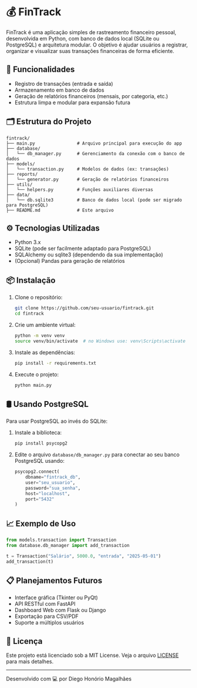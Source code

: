 # 💰 FinTrack

FinTrack é uma aplicação simples de rastreamento financeiro pessoal, desenvolvida em Python, com banco de dados local (SQLite ou PostgreSQL) e arquitetura modular. O objetivo é ajudar usuários a registrar, organizar e visualizar suas transações financeiras de forma eficiente.

## 🚀 Funcionalidades

- Registro de transações (entrada e saída)
- Armazenamento em banco de dados
- Geração de relatórios financeiros (mensais, por categoria, etc.)
- Estrutura limpa e modular para expansão futura

## 🗂️ Estrutura do Projeto

```
fintrack/
├── main.py                # Arquivo principal para execução do app
├── database/
│   └── db_manager.py      # Gerenciamento da conexão com o banco de dados
├── models/
│   └── transaction.py     # Modelos de dados (ex: transações)
├── reports/
│   └── generator.py       # Geração de relatórios financeiros
├── utils/
│   └── helpers.py         # Funções auxiliares diversas
├── data/
│   └── db.sqlite3         # Banco de dados local (pode ser migrado para PostgreSQL)
├── README.md              # Este arquivo
```

## ⚙️ Tecnologias Utilizadas

- Python 3.x
- SQLite (pode ser facilmente adaptado para PostgreSQL)
- SQLAlchemy ou sqlite3 (dependendo da sua implementação)
- (Opcional) Pandas para geração de relatórios

## 📦 Instalação

1. Clone o repositório:
   ```bash
   git clone https://github.com/seu-usuario/fintrack.git
   cd fintrack
   ```

2. Crie um ambiente virtual:
   ```bash
   python -m venv venv
   source venv/bin/activate  # no Windows use: venv\Scripts\activate
   ```

3. Instale as dependências:
   ```bash
   pip install -r requirements.txt
   ```

4. Execute o projeto:
   ```bash
   python main.py
   ```

## 🛢️ Usando PostgreSQL

Para usar PostgreSQL ao invés do SQLite:

1. Instale a biblioteca:
   ```bash
   pip install psycopg2
   ```

2. Edite o arquivo `database/db_manager.py` para conectar ao seu banco PostgreSQL usando:
   ```python
   psycopg2.connect(
       dbname="fintrack_db",
       user="seu_usuario",
       password="sua_senha",
       host="localhost",
       port="5432"
   )
   ```

## 📈 Exemplo de Uso

```python
from models.transaction import Transaction
from database.db_manager import add_transaction

t = Transaction("Salário", 5000.0, "entrada", "2025-05-01")
add_transaction(t)
```

## 📋 Planejamentos Futuros

- Interface gráfica (Tkinter ou PyQt)
- API RESTful com FastAPI
- Dashboard Web com Flask ou Django
- Exportação para CSV/PDF
- Suporte a múltiplos usuários

## 📄 Licença

Este projeto está licenciado sob a MIT License. Veja o arquivo [LICENSE](LICENSE) para mais detalhes.

---

Desenvolvido com 💻 por Diego Honório Magalhães
